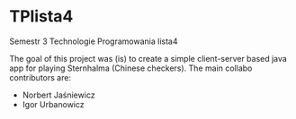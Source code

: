 # TPlista4
Semestr 3 Technologie Programowania lista4

The goal of this project was (is) to create a simple client-server based java app for playing Sternhalma (Chinese checkers). The main collabo contributors are:
* Norbert Jaśniewicz
* Igor Urbanowicz
